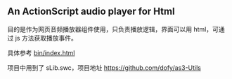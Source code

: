 ## An ActionScript audio player for Html

目的是作为网页音频播放器组件使用，只负责播放逻辑，界面可以用 html，可通过 js 方法获取播放事件。

具体参考 [bin/index.html](bin/index.html)

项目中用到了 sLib.swc，项目地址 https://github.com/dofy/as3-Utils

